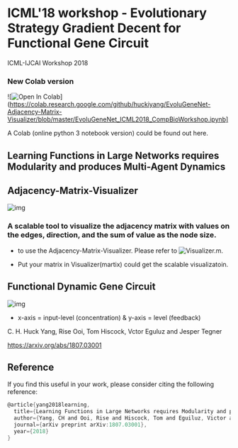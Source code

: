 # ICML'18 workshop - Evolutionary Strategy Gradient Decent for Functional Gene Circuit
ICML-IJCAI Workshop 2018

### New Colab version 
![![Open In Colab](https://colab.research.google.com/assets/colab-badge.svg)]
(https://colab.research.google.com/github/huckiyang/EvoluGeneNet-Adjacency-Matrix-Visualizer/blob/master/EvoluGeneNet_ICML2018_CompBioWorkshop.ipynb]


A Colab (online python 3 notebook version) could be found out here. 
## Learning Functions in Large Networks requires Modularity and produces Multi-Agent Dynamics

## Adjacency-Matrix-Visualizer

![img](https://github.com/huckiyang/EvoluGeneNet-Adjacency-Matrix-Visualizer/blob/master/img/Fig4.png)

### A scalable tool to visualize the adjacency matrix with values on the edges, direction, and the sum of value as the node size.

- to use the Adjacency-Matrix-Visualizer. Please refer to ![Visualizer.m](https://github.com/huckiyang/EvoluGeneNet-Adjacency-Matrix-Visualizer/blob/master/Adj_Network_Visualization/Visualizer.m). 

- Put your matrix in Visualizer(martix) could get the scalable visualizatoin. 

## Functional Dynamic Gene Circuit

![img](https://github.com/huckiyang/EvoluGeneNet-Adjacency-Matrix-Visualizer/blob/master/img/frenchflag_gene_circuit.png)

- x-axis = input-level (concentration) & y-axis = level (feedback)

C. H. Huck Yang, Rise Ooi, Tom Hiscock, Vctor Eguluz and Jesper Tegner

https://arxiv.org/abs/1807.03001

## Reference

If you find this useful in your work, please consider citing the following reference:
```c
@article{yang2018learning,
  title={Learning Functions in Large Networks requires Modularity and produces Multi-Agent Dynamics},
  author={Yang, CH and Ooi, Rise and Hiscock, Tom and Eguiluz, Victor and Tegner, Jesper},
  journal={arXiv preprint arXiv:1807.03001},
  year={2018}
}
```
